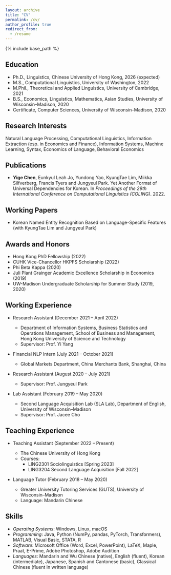 ```yaml
---
layout: archive
title: "CV"
permalink: /cv/
author_profile: true
redirect_from:
  - /resume
---
```


{% include base_path %}

## Education

* Ph.D., Linguistics, Chinese University of Hong Kong, 2026 (expected)
* M.S., Computational Linguistics, University of Washington, 2022
* M.Phil., Theoretical and Applied Linguistics, University of Cambridge, 2021
* B.S., Economics, Linguistics, Mathematics, Asian Studies, University of Wisconsin–Madison, 2020
* Certificate, Computer Sciences, University of Wisconsin–Madison, 2020

## Research Interests

Natural Language Processing, Computational Linguistics, Information Extraction (esp. in Economics and Finance), Information Systems, Machine Learning, Syntax, Economics of Language, Behavioral Economics

## Publications

* **Yige Chen**, Eunkyul Leah Jo, Yundong Yao, KyungTae Lim, Miikka Silfverberg, Francis Tyers and Jungyeul Park. Yet Another Format of Universal Dependencies for Korean. In *Proceedings of the 29th International Conference on Computational Linguistics (COLING)*. 2022. 

## Working Papers

* Korean Named Entity Recognition Based on Language-Specific Features (with KyungTae Lim and Jungyeul Park) 

## Awards and Honors 

* Hong Kong PhD Fellowship (2022)
* CUHK Vice-Chancellor HKPFS Scholarship (2022)
* Phi Beta Kappa (2020)
* Juli Plant Grainger Academic Excellence Scholarship in Economics (2019)
* UW-Madison Undergraduate Scholarship for Summer Study (2019, 2020)

## Working Experience

* Research Assistant (December 2021 – April 2022)
  * Department of Information Systems, Business Statistics and Operations Management, School of Business and Management, Hong Kong University of Science and Technology
  * Supervisor: Prof. Yi Yang 

* Financial NLP Intern (July 2021 – October 2021)
  * Global Markets Department, China Merchants Bank, Shanghai, China

* Research Assistant (August 2020 – July 2021)
  * Supervisor: Prof. Jungyeul Park 

* Lab Assistant (February 2019 – May 2020)
  * Second Language Acquisition Lab (SLA Lab), Department of English, University of Wisconsin–Madison
  * Supervisor: Prof. Jacee Cho  

## Teaching Experience

* Teaching Assistant (September 2022 – Present)
  * The Chinese University of Hong Kong
  * Courses: 
    * LING2301 Sociolinguistics \[Spring 2023\]
    * LING3204 Second Language Acquisition \[Fall 2022\] 

* Language Tutor (February 2018 – May 2020)
  * Greater University Tutoring Services (GUTS), University of Wisconsin–Madison
  * Language: Mandarin Chinese

## Skills

* *Operating Systems*: Windows, Linux, macOS
* *Programming*: Java, Python (NumPy, pandas, PyTorch, Transformers), MATLAB, Visual Basic, STATA, R
* *Software*: Microsoft Office (Word, Excel, PowerPoint), LaTeX, Maple, Praat, E-Prime, Adobe Photoshop, Adobe Audition
* *Languages*: Mandarin and Wu Chinese (native), English (fluent), Korean (intermediate), Japanese, Spanish and Cantonese (basic), Classical Chinese (fluent in written language)

<!--
Publications
======
  <ul>{% for post in site.publications %}
    {% include archive-single-cv.html %}
  {% endfor %}</ul>

Talks
======
  <ul>{% for post in site.talks %}
    {% include archive-single-talk-cv.html %}
  {% endfor %}</ul>

Service and leadership
======
* Currently signed in to 43 different slack teams
-->

